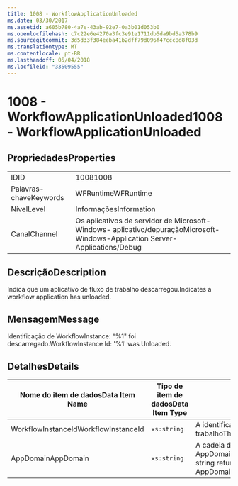 ```yaml
---
title: 1008 - WorkflowApplicationUnloaded
ms.date: 03/30/2017
ms.assetid: a605b780-4a7e-43ab-92e7-0a3b01d053b0
ms.openlocfilehash: c7c22e6e4270a3fc3e91e1711db5da9bd5a378b9
ms.sourcegitcommit: 3d5d33f384eeba41b2dff79d096f47ccc8d8f03d
ms.translationtype: MT
ms.contentlocale: pt-BR
ms.lasthandoff: 05/04/2018
ms.locfileid: "33509555"
---
```

# <a name="1008---workflowapplicationunloaded"></a><span data-ttu-id="4e8e8-102">1008 - WorkflowApplicationUnloaded</span><span class="sxs-lookup"><span data-stu-id="4e8e8-102">1008 - WorkflowApplicationUnloaded</span></span>
## <a name="properties"></a><span data-ttu-id="4e8e8-103">Propriedades</span><span class="sxs-lookup"><span data-stu-id="4e8e8-103">Properties</span></span>  
  
|||  
|-|-|  
|<span data-ttu-id="4e8e8-104">ID</span><span class="sxs-lookup"><span data-stu-id="4e8e8-104">ID</span></span>|<span data-ttu-id="4e8e8-105">1008</span><span class="sxs-lookup"><span data-stu-id="4e8e8-105">1008</span></span>|  
|<span data-ttu-id="4e8e8-106">Palavras-chave</span><span class="sxs-lookup"><span data-stu-id="4e8e8-106">Keywords</span></span>|<span data-ttu-id="4e8e8-107">WFRuntime</span><span class="sxs-lookup"><span data-stu-id="4e8e8-107">WFRuntime</span></span>|  
|<span data-ttu-id="4e8e8-108">Nível</span><span class="sxs-lookup"><span data-stu-id="4e8e8-108">Level</span></span>|<span data-ttu-id="4e8e8-109">Informações</span><span class="sxs-lookup"><span data-stu-id="4e8e8-109">Information</span></span>|  
|<span data-ttu-id="4e8e8-110">Canal</span><span class="sxs-lookup"><span data-stu-id="4e8e8-110">Channel</span></span>|<span data-ttu-id="4e8e8-111">Os aplicativos de servidor de Microsoft-Windows- aplicativo/depuração</span><span class="sxs-lookup"><span data-stu-id="4e8e8-111">Microsoft-Windows-Application Server-Applications/Debug</span></span>|  
  
## <a name="description"></a><span data-ttu-id="4e8e8-112">Descrição</span><span class="sxs-lookup"><span data-stu-id="4e8e8-112">Description</span></span>  
 <span data-ttu-id="4e8e8-113">Indica que um aplicativo de fluxo de trabalho descarregou.</span><span class="sxs-lookup"><span data-stu-id="4e8e8-113">Indicates a workflow application has unloaded.</span></span>  
  
## <a name="message"></a><span data-ttu-id="4e8e8-114">Mensagem</span><span class="sxs-lookup"><span data-stu-id="4e8e8-114">Message</span></span>  
 <span data-ttu-id="4e8e8-115">Identificação de WorkflowInstance: “%1" foi descarregado.</span><span class="sxs-lookup"><span data-stu-id="4e8e8-115">WorkflowInstance Id: '%1' was Unloaded.</span></span>  
  
## <a name="details"></a><span data-ttu-id="4e8e8-116">Detalhes</span><span class="sxs-lookup"><span data-stu-id="4e8e8-116">Details</span></span>  
  
|<span data-ttu-id="4e8e8-117">Nome do item de dados</span><span class="sxs-lookup"><span data-stu-id="4e8e8-117">Data Item Name</span></span>|<span data-ttu-id="4e8e8-118">Tipo de item de dados</span><span class="sxs-lookup"><span data-stu-id="4e8e8-118">Data Item Type</span></span>|<span data-ttu-id="4e8e8-119">Descrição</span><span class="sxs-lookup"><span data-stu-id="4e8e8-119">Description</span></span>|  
|--------------------|--------------------|-----------------|  
|<span data-ttu-id="4e8e8-120">WorkflowInstanceId</span><span class="sxs-lookup"><span data-stu-id="4e8e8-120">WorkflowInstanceId</span></span>|`xs:string`|<span data-ttu-id="4e8e8-121">A identificação de instância para o fluxo de trabalho</span><span class="sxs-lookup"><span data-stu-id="4e8e8-121">The instance id for the workflow</span></span>|  
|<span data-ttu-id="4e8e8-122">AppDomain</span><span class="sxs-lookup"><span data-stu-id="4e8e8-122">AppDomain</span></span>|`xs:string`|<span data-ttu-id="4e8e8-123">A cadeia de caracteres retornada por AppDomain.CurrentDomain.FriendlyName.</span><span class="sxs-lookup"><span data-stu-id="4e8e8-123">The string returned by AppDomain.CurrentDomain.FriendlyName.</span></span>|

